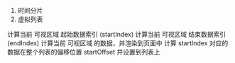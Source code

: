 1. 时间分片
2. 虚拟列表

计算当前 可视区域 起始数据索引 (startIndex)
计算当前 可视区域 结束数据索引 (endIndex)
计算当前 可视区域 的数据，并渲染到页面中
计算 startIndex 对应的数据在整个列表的偏移位置 startOffset 并设置到列表上